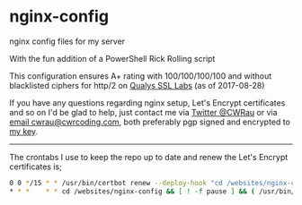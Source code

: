 # nginx-config

nginx config files for my server

With the fun addition of a PowerShell Rick Rolling script

This configuration ensures A+ rating with 100/100/100/100 and without blacklisted ciphers for http/2 on [Qualys SSL Labs](https://www.ssllabs.com/ssltest/analyze.html?d=cwrcoding.com) (as of 2017-08-28)

If you have any questions regarding nginx setup, Let's Encrypt certificates and so on I'd be glad to help, just contact me via [Twitter @CWRau](https://twitter.com/CWRau) or via [email cwrau@cwrcoding.com](mailto:cwrau@cwrcoding.com), both preferably pgp signed and encrypted to [my key](https://keybase.io/cwrau).
___

The crontabs I use to keep the repo up to date and renew the Let's Encrypt certificates is;

```bash
0 0 */15 * * /usr/bin/certbot renew --deploy-hook "cd /websites/nginx-config && docker-compose exec nginx nginx -s reload"
* * *    * * cd /websites/nginx-config && [ ! -f pause ] && ( /usr/bin/git fetch --all && bash needs_pull.sh && ( git clean -fd && git reset origin/master --hard && docker-compose down && docker-compose up -d --build ) )
```
